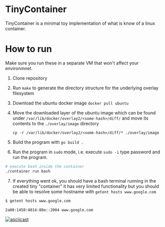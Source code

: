 # TinyContainer

TinyContainer is a minimal toy implementation of what is know of a linux container.

# How to run

Make sure you run these in a separate VM that won't affect your environmnet.

1. Clone repository

2. Run `make` to generate the directory structure for the underlying overlay filesystem

3. Download the ubuntu docker image `docker pull ubuntu`

4. Move the downloaded layer of the ubuntu image which can be found under `/var/lib/docker/overlay2/<some-hash>/diff/` and move its contents to the `./overlay/image` directory

    `cp -r /var/lib/docker/overlay2/<some-hash>/diff/* ./overlay/image`

5. Build the program with `go build .`

6. Run the program in `sudo` mode, i.e. execute `sudo -i` type password and run the program.

```bash
# execute bash inside the container
./container run bash
```

7. If everything went ok, you should have a bash terminal running in the created tiny "container" it has very limited functionality but you should be able to resolve some hostname with `getent hosts www.google.com`

```bash
$ getent hosts www.google.com

2a00:1450:4014:80e::2004 www.google.com
```

[![asciicast](https://asciinema.org/a/da2fhZFKe8OMF7lQ9LiYRT7sO)](https://asciinema.org/a/da2fhZFKe8OMF7lQ9LiYRT7sO)
